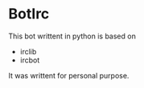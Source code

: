 BotIrc
======
This bot writtent in python is based on
* irclib
* ircbot

It was writtent for personal purpose.
